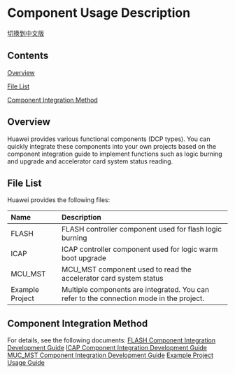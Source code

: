 
Component Usage Description
=======

[切换到中文版](./README_CN.md)

Contents
-------
[Overview](#a)

[File List](#b)

[Component Integration Method](#c)

<a name="a"></a>

Overview
-------
Huawei provides various functional components (DCP types). You can quickly integrate these components into your own projects based on the component integration guide to implement functions such as logic burning and upgrade and accelerator card system status reading.

<a name="b"></b>

File List
--------
Huawei provides the following files:

| Name            | Description                                                  |
| :-------------- | :----------------------------------------------------------- |
| FLASH           | FLASH controller component used for flash logic burning      |
| ICAP            | ICAP controller component used for logic warm boot upgrade |
| MCU_MST         | MCU_MST component used to read the accelerator card system status |
| Example Project | Multiple components are integrated. You can refer to the connection mode in the project. |

<a name="c"></c>

Component Integration Method
--------
For details, see the following documents:
[FLASH Component Integration Development Guide](./FLASH/README.md)
[ICAP  Component Integration Development Guide](./ICAP/README.md)
[MUC_MST Component Integration Development Guide](./MCU_MST/README.md)
[Example Project Usage Guide](./example_prj/README.md)
